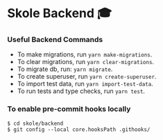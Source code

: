 # Skole Backend :mortar_board:

### Useful Backend Commands

- To make migrations, run `yarn make-migrations`.
- To clear migrations, run `yarn clear-migrations`.
- To migrate db, run: `yarn migrate`.
- To create superuser, run `yarn create-superuser`.
- To import test data, run `yarn import-test-data`.
- To run tests and type checks, run `yarn test`.

### To enable pre-commit hooks locally

```
$ cd skole/backend
$ git config --local core.hooksPath .githooks/
```
